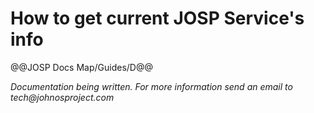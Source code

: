 # How to get current JOSP Service's info

@@JOSP Docs Map/Guides/D@@

_Documentation being written.
For more information send an email to tech@johnosproject.com_

